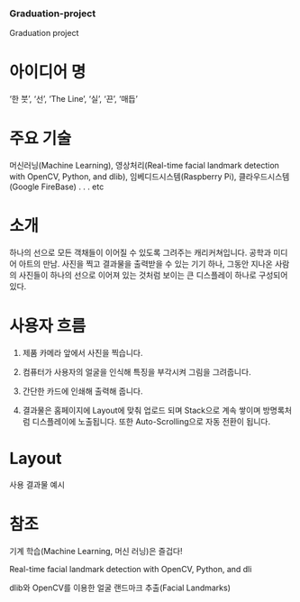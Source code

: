 ### Graduation-project
Graduation project

# 아이디어 명
‘한 붓’, ‘선’, ‘The Line’, ‘실’, ‘끈’, ‘매듭’

# 주요 기술
머신러닝(Machine Learning), 영상처리(Real-time facial landmark detection with OpenCV, Python, and dlib), 임베디드시스템(Raspberry Pi), 클라우드시스템(Google FireBase) . . . etc

# 소개
하나의 선으로 모든 객채들이 이어질 수 있도록 그려주는 캐리커쳐입니다. 공학과 미디어 아트의 만남. 사진을 찍고 결과물을 출력받을 수 있는 기기 하나, 그동안 지나온 사람의 사진들이 하나의 선으로 이어져 있는 것처럼 보이는 큰 디스플레이 하나로 구성되어 있다. 

# 사용자 흐름
1. 제품 카메라 앞에서 사진을 찍습니다.

2. 컴퓨터가 사용자의 얼굴을 인식해 특징을 부각시켜 그림을 그려줍니다.

3. 간단한 카드에 인쇄해 출력해 줍니다.

4. 결과물은 홈페이지에 Layout에 맞춰  업로드 되며 Stack으로 계속 쌓이며 방명록처럼 디스플레이에 노출됩니다. 또한 Auto-Scrolling으로 자동 전환이 됩니다.

# Layout 

 사용 결과물 예시


# 참조
기계 학습(Machine Learning, 머신 러닝)은 즐겁다!

Real-time facial landmark detection with OpenCV, Python, and dli

dlib와 OpenCV를 이용한 얼굴 랜드마크 추출(Facial Landmarks)
